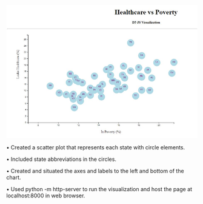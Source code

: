     
![alt text](https://github.com/Supriya0115/Data-Journalism/blob/master/HealthcarePoverty.JPG)

•	Created a scatter plot that represents each state with circle elements. 

•	Included state abbreviations in the circles.

•	Created and situated the axes and labels to the left and bottom of the chart.

•	Used python -m http-server to run the visualization and host the page at localhost:8000 in  web     browser.



